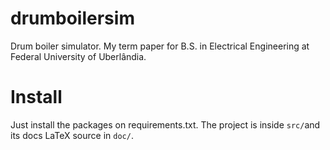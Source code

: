 # drumboilersim
Drum boiler simulator. My term paper for B.S. in Electrical Engineering at Federal University of Uberlândia.

# Install
Just install the packages on requirements.txt. The project is inside `src/`and its docs LaTeX source in `doc/`.

